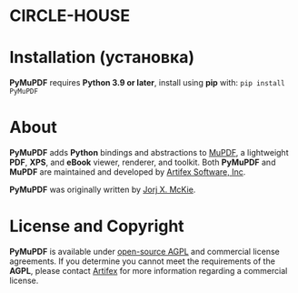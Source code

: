 # CIRCLE-HOUSE
# Installation (установка)
**PyMuPDF** requires **Python 3.9 or later**, install using **pip** with:
`pip install PyMuPDF`
# About

**PyMuPDF** adds **Python** bindings and abstractions to [MuPDF](https://mupdf.com/), a lightweight **PDF**, **XPS**, and **eBook** viewer, renderer, and toolkit. Both **PyMuPDF** and **MuPDF** are maintained and developed by [Artifex Software, Inc](https://artifex.com).

**PyMuPDF** was originally written by [Jorj X. McKie](mailto:jorj.x.mckie@outlook.de).


# License and Copyright

**PyMuPDF** is available under [open-source AGPL](https://www.gnu.org/licenses/agpl-3.0.html) and commercial license agreements. If you determine you cannot meet the requirements of the **AGPL**, please contact [Artifex](https://artifex.com/contact/pymupdf-inquiry.php) for more information regarding a commercial license.
